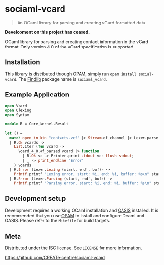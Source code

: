 # sociaml-vcard
> An OCaml library for parsing and creating vCard formatted data.

**Development on this project has ceased.**

OCaml library for parsing and creating contact information in the vCard format. Only version 4.0 of the vCard specification is supported.

## Installation

This library is distributed through [OPAM](https://opam.ocaml.org/), simply run `opam install social-vcard`. The [Findlib](http://projects.camlcity.org/projects/findlib.html) package name is `sociaml_vcard`.

## Example Application

```ocaml
open Vcard
open Ulexing
open Syntax
          
module R = Core_kernel.Result
                
let () =  
  match open_in_bin "contacts.vcf" |> Stream.of_channel |> Lexer.parse with 
  | R.Ok vcards ->
    List.iter (fun vcard ->
      Vcard_4_0.of_parsed vcard |> function
        | R.Ok vc -> Printer.print stdout vc; flush stdout;
        | _ -> print_endline "Error"
    ) vcards
  | R.Error (Lexer.Lexing (start, end', buf)) -> 
    Printf.printf "Lexing error, start: %i, end: %i, buffer: %s\n" start end' buf
  | R.Error (Lexer.Parsing (start, end', buf)) -> 
    Printf.printf "Parsing error, start: %i, end: %i, buffer: %s\n" start end' buf
```

## Development setup

Development requires a working OCaml installation and [OASIS](http://oasis.forge.ocamlcore.org/) installed. It is recommended that you use [OPAM](https://opam.ocaml.org/) to install and configure Ocaml and OASIS. Please refer to the `Makefile` for build targets.

## Meta

Distributed under the ISC license. See ``LICENSE`` for more information.

<https://github.com/CREATe-centre/sociaml-vcard>
